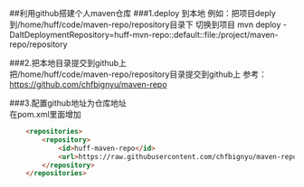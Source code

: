 ##利用github搭建个人maven仓库 
###1.deploy 到本地 
例如：把项目deply到/home/huff/code/maven-repo/repository目录下 
切换到项目
mvn deploy -DaltDeploymentRepository=huff-mvn-repo::default::file:/project/maven-repo/repository   

###2.把本地目录提交到github上  
把/home/huff/code/maven-repo/repository目录提交到github上  参考：https://github.com/chfbignyu/maven-repo  

###3.配置github地址为仓库地址   
在pom.xml里面增加  
```html
	<repositories>
	    <repository>
	        <id>huff-maven-repo</id>
	        <url>https://raw.githubusercontent.com/chfbignyu/maven-repo/master/repository</url>
	    </repository>
	</repositories>
```
